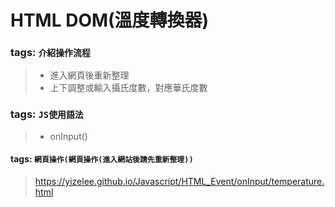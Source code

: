 # HTML DOM(溫度轉換器)
### tags: `介紹操作流程`  
> * 進入網頁後重新整理
> * 上下調整或輸入攝氏度數，對應華氏度數
### tags: `JS使用語法`
>* onInput()
#### tags: `網頁操作(網頁操作(進入網站後請先重新整理))`
>https://yizelee.github.io/Javascript/HTML_Event/onInput/temperature.html
